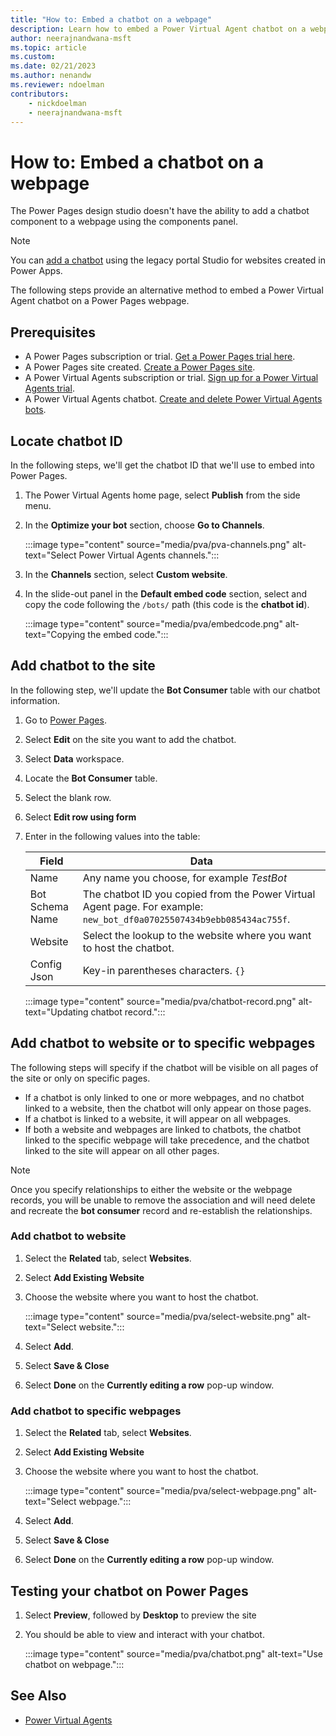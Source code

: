 ```yaml
---
title: "How to: Embed a chatbot on a webpage"
description: Learn how to embed a Power Virtual Agent chatbot on a webpage in Power Pages.
author: neerajnandwana-msft
ms.topic: article
ms.custom: 
ms.date: 02/21/2023
ms.author: nenandw 
ms.reviewer: ndoelman
contributors:
    - nickdoelman
    - neerajnandwana-msft
---
```


# How to: Embed a chatbot on a webpage

The Power Pages design studio doesn't have the ability to add a chatbot component to a webpage using the components panel.

> [!NOTE]
> You can [add a chatbot](/power-apps/maker/portals/add-chatbot) using the legacy portal Studio for websites created in Power Apps.

The following steps provide an alternative method to embed a Power Virtual Agent chatbot on a Power Pages webpage.

## Prerequisites

- A Power Pages subscription or trial. [Get a Power Pages trial here](../getting-started/trial-signup.md).
- A Power Pages site created. [Create a Power Pages site](../getting-started/create-manage.md).
- A Power Virtual Agents subscription or trial. [Sign up for a Power Virtual Agents trial](/power-virtual-agents/sign-up-individual).
- A Power Virtual Agents chatbot. [Create and delete Power Virtual Agents bots](/power-virtual-agents/authoring-first-bot).

## Locate chatbot ID

In the following steps, we'll get the chatbot ID that we'll use to embed into Power Pages.

1. The Power Virtual Agents home page, select **Publish** from the side menu.

1. In the **Optimize your bot** section, choose **Go to Channels**.

    :::image type="content" source="media/pva/pva-channels.png" alt-text="Select Power Virtual Agents channels.":::

1. In the **Channels** section, select **Custom website**.

1. In the slide-out panel in the **Default embed code** section, select and copy the code following the `/bots/` path (this code is the **chatbot id**).

    :::image type="content" source="media/pva/embedcode.png" alt-text="Copying the embed code.":::

## Add chatbot to the site

In the following step, we'll update the **Bot Consumer** table with our chatbot information.

1. Go to [Power Pages](https://aka.ms/mpp).

1. Select **Edit** on the site you want to add the chatbot.

1. Select **Data** workspace.

1. Locate the **Bot Consumer** table.

1. Select the blank row.

1. Select **Edit row using form**

1. Enter in the following values into the table:

    | Field | Data |
    | - | - |
    | Name | Any name you choose, for example *TestBot* |
    | Bot Schema Name | The chatbot ID you copied from the Power Virtual Agent page. For example: `new_bot_df0a07025507434b9ebb085434ac755f`. |
    | Website | Select the lookup to the website where you want to host the chatbot. |
    | Config Json | Key-in parentheses characters. `{}` |

    :::image type="content" source="media/pva/chatbot-record.png" alt-text="Updating chatbot record.":::

## Add chatbot to website or to specific webpages

The following steps will specify if the chatbot will be visible on all pages of the site or only on specific pages.

- If a chatbot is only linked to one or more webpages, and no chatbot linked to a website, then the chatbot will only appear on those pages.
- If a chatbot is linked to a website, it will appear on all webpages.
- If both a website and webpages are linked to chatbots, the chatbot linked to the specific webpage will take precedence, and the chatbot linked to the site will appear on all other pages.

> [!NOTE]
> Once you specify relationships to either the website or the webpage records, you will be unable to remove the association and will need delete and recreate the **bot consumer** record and re-establish the relationships.

### Add chatbot to website

1. Select the **Related** tab, select **Websites**.

1. Select **Add Existing Website**

1. Choose the website where you want to host the chatbot.

    :::image type="content" source="media/pva/select-website.png" alt-text="Select website.":::

1. Select **Add**.

1. Select **Save & Close**

1. Select **Done** on the **Currently editing a row** pop-up window.

### Add chatbot to specific webpages

1. Select the **Related** tab, select **Websites**.

1. Select **Add Existing Website**

1. Choose the website where you want to host the chatbot.

    :::image type="content" source="media/pva/select-webpage.png" alt-text="Select webpage.":::

1. Select **Add**.

1. Select **Save & Close**

1. Select **Done** on the **Currently editing a row** pop-up window.

## Testing your chatbot on Power Pages

1. Select **Preview**, followed by **Desktop** to preview the site

1. You should be able to view and interact with your chatbot.

    :::image type="content" source="media/pva/chatbot.png" alt-text="Use chatbot on webpage.":::

## See Also

- [Power Virtual Agents](/power-virtual-agents/)
